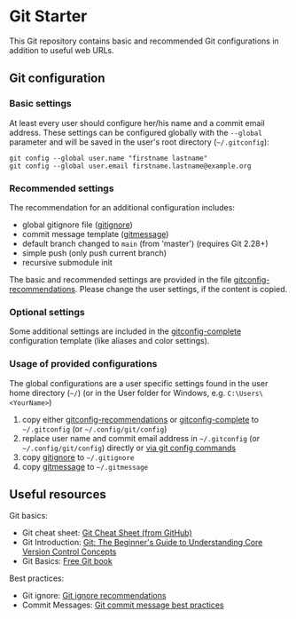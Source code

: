 # Git Starter

This Git repository contains basic and recommended Git configurations in addition to useful web URLs.

## Git configuration

### Basic settings

At least every user should configure her/his name and a commit email address. These settings can be configured globally with the `--global` parameter and will be saved in the user's root directory (`~/.gitconfig`):

```shell
git config --global user.name "firstname lastname"
git config --global user.email firstname.lastname@example.org
```

### Recommended settings

The recommendation for an additional configuration includes:

- global gitignore file ([gitignore](config/gitignore))
- commit message template ([gitmessage](config/gitmessage))
- default branch changed to `main` (from 'master') (requires Git 2.28+)
- simple push (only push current branch)
- recursive submodule init

The basic and recommended settings are provided in the file
[gitconfig-recommendations](config/gitconfig-recommendations).
Please change the user settings, if the content is copied.

### Optional settings

Some additional settings are included in the [gitconfig-complete](config/gitconfig-complete) configuration template (like aliases and color settings).

### Usage of provided configurations

The global configurations are a user specific settings found in the user home directory (`~/`) (or in the User folder for Windows, e.g. `C:\Users\<YourName>`)

1. copy either [gitconfig-recommendations](config/gitconfig-recommendations) or [gitconfig-complete](config/gitconfig-complete) to `~/.gitconfig` (or `~/.config/git/config`)
2. replace user name and commit email address in `~/.gitconfig` (or `~/.config/git/config`) directly or [via git config commands](#basic-settings)
3. copy [gitignore](config/gitignore) to `~/.gitignore`
4. copy [gitmessage](config/gitmessage) to `~/.gitmessage`

## Useful resources

Git basics:

- Git cheat sheet: [Git Cheat Sheet (from GitHub)](https://education.github.com/git-cheat-sheet-education.pdf)
- Git Introduction: [Git: The Beginner's Guide to Understanding Core Version Control Concepts](https://www.freecodecamp.org/news/git-the-laymans-guide-to-understanding-the-core-concepts/)
- Git Basics: [Free Git book](https://git-scm.com/book/)

Best practices:

- Git ignore: [Git ignore recommendations](https://github.com/github/gitignore)
- Commit Messages: [Git commit message best practices](https://chris.beams.io/posts/git-commit/)
